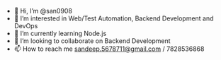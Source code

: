 - 👋 Hi, I’m @san0908
- 👀 I’m interested in Web/Test Automation, Backend Development and DevOps
- 🌱 I’m currently learning Node.js
- 💞️ I’m looking to collaborate on Backend Development
- 📫 How to reach me sandeep.5678711@gmail.com / 7828536868

<!---
san0908/san0908 is a ✨ special ✨ repository because its `README.md` (this file) appears on your GitHub profile.
You can click the Preview link to take a look at your changes.
--->
